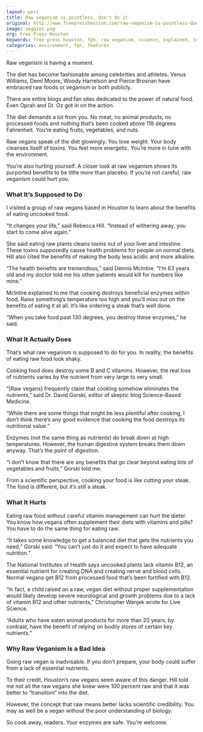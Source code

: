 ```yaml
---
layout: post
title: Raw veganism is pointless, don't do it
original: http://www.freepresshouston.com/raw-veganism-is-pointless-dont-do-it/
image: veggies.png
org: Free Press Houston
keywords: free press houston, fph, raw veganism, science, explained, tested, not scientific
categories: environment, fph, features
---
```


Raw veganism is having a moment.

The diet has become fashionable among celebrities and athletes. Venus Williams, Demi Moore, Woody Harrelson and Pierce Brosnan have embraced raw foods or veganism or both publicly.

<!--break-->

There are entire blogs and fan sites dedicated to the power of natural food. Even Oprah and Dr. Oz got in on the action.

The diet demands a lot from you. No meat, no animal products, no processed foods and nothing that’s been cooked above 118 degrees Fahrenheit. You’re eating fruits, vegetables, and nuts.

Raw vegans speak of the diet glowingly. You lose weight. Your body cleanses itself of toxins. You feel more energetic. You’re more in tune with the environment.

You’re also hurting yourself. A closer look at raw veganism shows its purported benefits to be little more than placebo. If you’re not careful, raw veganism could hurt you.

### What It’s Supposed to Do

I visited a group of raw vegans based in Houston to learn about the benefits of eating uncooked food.

“It changes your life,” said Rebecca Hill. “Instead of withering away, you start to come alive again.”

She said eating raw plants cleans toxins out of your liver and intestine. These toxins supposedly cause health problems for people on normal diets. Hill also cited the benefits of making the body less acidic and more alkaline.

“The health benefits are tremendous,” said Dennis McIntire. “I’m 63 years old and my doctor told me his other patients would kill for numbers like mine.”

McIntire explained to me that cooking destroys beneficial enzymes within food. Raise something’s temperature too high and you’ll miss out on the benefits of eating it at all. It’s like ordering a steak that’s well done.

“When you take food past 130 degrees, you destroy these enzymes,” he said.

### What It Actually Does

That’s what raw veganism is supposed to do for you. In reality, the benefits of eating raw food look shaky.

Cooking food does destroy some B and C vitamins. However, the real loss of nutrients varies by the nutrient from very large to very small.

“[Raw vegans] frequently claim that cooking somehow eliminates the nutrients,” said Dr. David Gorski, editor of skeptic blog Science-Based Medicine.

“While there are some things that might be less plentiful after cooking, I don’t think there’s any good evidence that cooking the food destroys its nutritional value.”

Enzymes (not the same thing as nutrients) do break down at high temperatures. However, the human digestive system breaks them down anyway. That’s the point of digestion.

“I don’t know that there are any benefits that go clear beyond eating lots of vegetables and fruits,” Gorski told me.

From a scientific perspective, cooking your food is like cutting your steak. The food is different, but it’s still a steak.

### What It Hurts

Eating raw food without careful vitamin management can hurt the dieter. You know how vegans often supplement their diets with vitamins and pills? You have to do the same thing for eating raw.

“It takes some knowledge to get a balanced diet that gets the nutrients you need,” Gorski said. “You can’t just do it and expect to have adequate nutrition.”

The National Institutes of Health says uncooked plants lack vitamin B12, an essential nutrient for creating DNA and creating nerve and blood cells. Normal vegans get B12 from processed food that’s been fortified with B12.

“In fact, a child raised on a raw, vegan diet without proper supplementation would likely develop severe neurological and growth problems due to a lack of vitamin B12 and other nutrients,” Christopher Wanjek wrote for Live Science.

“Adults who have eaten animal products for more than 20 years, by contrast, have the benefit of relying on bodily stores of certain key nutrients.”

### Why Raw Veganism Is a Bad Idea

Going raw vegan is inadvisable. If you don’t prepare, your body could suffer from a lack of essential nutrients.

To their credit, Houston’s raw vegans seem aware of this danger. Hill told me not all the raw vegans she knew were 100 percent raw and that it was better to “transition” into the diet.

However, the concept that raw means better lacks scientific credibility. You may as well be a vegan without the poor understanding of biology.

So cook away, readers. Your enzymes are safe. You’re welcome.